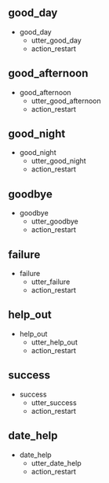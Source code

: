 ## good_day
* good_day
    - utter_good_day
    - action_restart


## good_afternoon
* good_afternoon
    - utter_good_afternoon
    - action_restart


## good_night
* good_night
    - utter_good_night
    - action_restart


## goodbye
* goodbye
    - utter_goodbye
    - action_restart


## failure
* failure
    - utter_failure
    - action_restart


## help_out
* help_out
    - utter_help_out
    - action_restart


## success
* success
    - utter_success
    - action_restart


## date_help
* date_help
    - utter_date_help
    - action_restart
